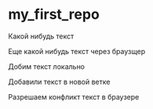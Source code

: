 ﻿# my_first_repo

Какой нибудь текст

Еще какой нибудь текст через браузщер


Добим текст локально

Добавили текст в новой ветке

Разрешаем конфликт текст в браузере

